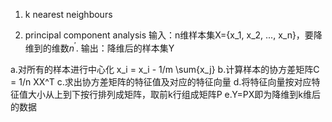 1. k nearest neighbours

2. principal component analysis 
输入：n维样本集X={x_1, x_2, ..., x_n}，要降维到的维数$n^{'}$.
输出：降维后的样本集Y

a.对所有的样本进行中心化 x_i = x_i - 1/m \sum{x_j}
b.计算样本的协方差矩阵C = 1/n XX^T
c.求出协方差矩阵的特征值及对应的特征向量
d.将特征向量按对应特征值大小从上到下按行排列成矩阵，取前k行组成矩阵P
e.Y=PX即为降维到k维后的数据
